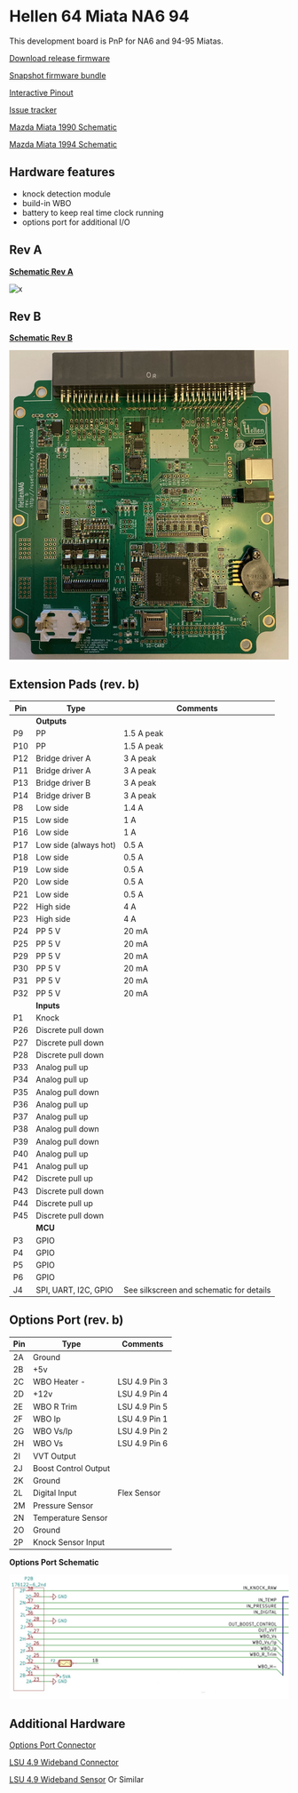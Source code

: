 # Hellen 64 Miata NA6 94

This development board is PnP for NA6 and 94-95 Miatas.

[Download release firmware](https://github.com/gerefi/gerefi/releases/latest/download/gerefi_bundle_hellenNA6.zip)

[Snapshot firmware bundle](https://gerefi.com/build_server/gerefi_bundle_hellenNA6.zip)

[Interactive Pinout](https://gerefi.com/docs/pinouts/hellen/hellen64_miataNA6_94/)

[Issue tracker](https://github.com/gerefi/hellenNA6_issues)

[Mazda Miata 1990 Schematic](Mazda-Miata-1990)

[Mazda Miata 1994 Schematic](Mazda-Miata-1994)

## Hardware features

* knock detection module
* build-in WBO
* battery to keep real time clock running
* options port for additional I/O

## **Rev A**

[**Schematic Rev A**](Hardware/Hellen/hellen64_miataNA6_94-a-schematic.pdf)

![x](Hardware/Hellen/hellen64na6-a.jpg)

## **Rev B**

[**Schematic Rev B**](Hardware/Hellen/hellen64_miataNA6_94-b-schematic.pdf)

![x](Hardware/Hellen/hellen64na6-b.jpeg)

## Extension Pads (rev. b)

| Pin | Type | Comments |
|---|---|---|
||**Outputs**||
| P9 | PP | 1.5 A peak |
| P10 | PP | 1.5 A peak |
| P12 | Bridge driver A | 3 A peak |
| P11 | Bridge driver A | 3 A peak |
| P13 | Bridge driver B | 3 A peak |
| P14 | Bridge driver B | 3 A peak |
| P8 | Low side | 1.4 A |
| P15 | Low side | 1 A |
| P16 | Low side | 1 A |
| P17 | Low side (always hot) | 0.5 A |
| P18 | Low side | 0.5 A |
| P19 | Low side | 0.5 A |
| P20 | Low side | 0.5 A |
| P21 | Low side | 0.5 A |
| P22 | High side | 4 A |
| P23 | High side | 4 A |
| P24 | PP 5 V | 20 mA |
| P25 | PP 5 V | 20 mA |
| P29 | PP 5 V | 20 mA |
| P30 | PP 5 V | 20 mA |
| P31 | PP 5 V | 20 mA |
| P32 | PP 5 V | 20 mA |
|   | **Inputs** |   |
| P1 | Knock | |
| P26 | Discrete pull down | |
| P27 | Discrete pull down | |
| P28 | Discrete pull down | |
| P33 | Analog pull up | |
| P34 | Analog pull up | |
| P35 | Analog pull down | |
| P36 | Analog pull up | |
| P37 | Analog pull up| |
| P38 | Analog pull down | |
| P39 | Analog pull down | |
| P40 | Analog pull up | |
| P41 | Analog pull up | |
| P42 | Discrete pull up | |
| P43 | Discrete pull down | |
| P44 | Discrete pull up | |
| P45 | Discrete pull down | |
|   | **MCU** |   |
| P3 | GPIO | |
| P4 | GPIO | |
| P5 | GPIO | |
| P6 | GPIO | |
| J4 | SPI, UART, I2C, GPIO | See silkscreen and schematic for details |

## Options Port (rev. b)

| Pin | Type | Comments |
|---|---|---|
| 2A | Ground | |
| 2B | +5v | |
| 2C | WBO Heater - | LSU 4.9 Pin 3 |
| 2D | +12v | LSU 4.9 Pin 4 |
| 2E | WBO R Trim | LSU 4.9 Pin 5 |
| 2F | WBO Ip | LSU 4.9 Pin 1 |
| 2G | WBO Vs/Ip | LSU 4.9 Pin 2 |
| 2H | WBO Vs | LSU 4.9 Pin 6 |
| 2I | VVT Output | |
| 2J | Boost Control Output | |
| 2K | Ground | |
| 2L | Digital Input | Flex Sensor |
| 2M | Pressure Sensor | |
| 2N | Temperature Sensor | |
| 2O | Ground | |
| 2P | Knock Sensor Input | |

**Options Port Schematic**

![x](Hardware/Hellen/H64b-Options.jpg)

## Additional Hardware

[Options Port Connector](https://www.bmotorsports.com/shop/product_info.php/products_id/3460?osCsid=ru4mqe3g51skdvoflufkdpao00)

[LSU 4.9 Wideband Connector](https://www.bmotorsports.com/shop/product_info.php/products_id/2081)

[LSU 4.9 Wideband Sensor](https://www.bmotorsports.com/shop/product_info.php/products_id/1645) Or Similar
